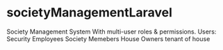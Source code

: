 # societyManagementLaravel
Society Management System With multi-user roles &amp; permissions. Users: Security Employees Society Memebers House Owners tenant of house 
